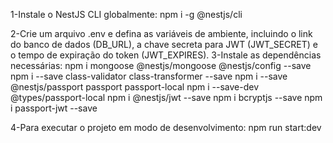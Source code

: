 1-Instale o NestJS CLI globalmente:
npm i -g @nestjs/cli

2-Crie um arquivo .env e defina as variáveis de ambiente, incluindo o link do banco de dados (DB_URL), a chave secreta para JWT (JWT_SECRET) e o tempo de expiração do token (JWT_EXPIRES).
3-Instale as dependências necessárias:
npm i mongoose @nestjs/mongoose @nestjs/config --save
npm i --save class-validator class-transformer --save
npm i --save @nestjs/passport passport passport-local
npm i --save-dev @types/passport-local
npm i @nestjs/jwt --save
npm i bcryptjs --save
npm i passport-jwt --save

4-Para executar o projeto em modo de desenvolvimento:
npm run start:dev
